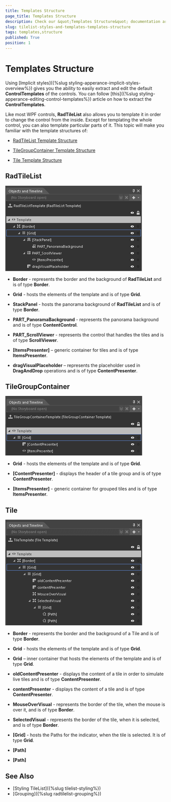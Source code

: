 ```yaml
---
title: Templates Structure
page_title: Templates Structure
description: Check our &quot;Templates Structure&quot; documentation article for the RadTileList {{ site.framework_name }} control.
slug: tilelist-styles-and-templates-templates-structure
tags: templates,structure
published: True
position: 1
---
```



# Templates Structure #

Using [Implicit styles]({%slug styling-apperance-implicit-styles-overview%}) gives you the ability to easily extract and edit the default __ControlTemplates__ of the controls. You can follow [this]({%slug styling-apperance-editing-control-templates%}) article on how to extract the __ControlTemplates__.

Like most WPF controls, __RadTileList__ also allows you to template it in order to change the control from the inside. Except for templating the whole control, you can also template particular parts of it. This topic will make you familiar with the template structures of:

*	[RadTileList Template Structure](#radtilelist)
	
*	[TileGroupContainer Template Structure](#tilegroupcontainer)
	
*	[Tile Template Structure](#tile)


## RadTileList ##


![{{ site.framework_name }} RadTileList Template Structure](images/RadTileListTemplate_Img.png)

*	__Border__ - represents the border and the background of __RadTileList__ and is of type __Border__.
	
*	__Grid__ - hosts the elements of the template and is of type __Grid__.

*	__StackPanel__ - hosts the panorama background of __RadTileList__ and is of type __Border__.

*	__PART_PanoramaBackground__ - represents the panorama background and is of type __ContentControl__.

*	__PART_ScrollViewer__ - represents the control that handles the tiles and is of type __ScrollViewer__.

*   __[ItemsPresenter]__ – generic container for tiles and is of type __ItemsPresenter__.

*	__dragVisualPlaceholder__ – represents the placeholder used in __DragAndDrop__ operations and is of type __ContentPresenter__.


## TileGroupContainer  ##

![{{ site.framework_name }} RadTileList TileGroupContainer Template Structure](images/TileGroupContainerTemplate_Img.png)

*	__Grid__ - hosts the elements of the template and is of type __Grid__.
	
*	__[ContentPresenter]__ - displays the header of a tile group and is of type __ContentPresenter__.
	
*	__[ItemsPresenter]__ - generic container for grouped tiles and is of type __ItemsPresenter__.


## Tile ##

![{{ site.framework_name }} RadTileList Tile Template Structure](images/TileTemplate_Img.png)

*	__Border__ - represents the border and the background of a Tile and is of type __Border__.

*	__Grid__ - hosts the elements of the template and is of type __Grid__.
	
*	__Grid__ – inner container that hosts the elements of the template and is of type __Grid__.
	
*	__oldContentPresenter__ - displays the content of a tile in order to simulate live tiles and is of type __ContentPresenter__.

*	__contentPresenter__ - displays the content of a tile and is of type __ContentPresenter__. 
	
*	__MouseOverVisual__ - represents the border of the tile, when the mouse is over it, and is of type __Border__.

*	__SelectedVisual__ - represents the border of the tile, when it is selected, and is of type __Border__.
	
*	__[Grid]__ - hosts the Paths for the indicator, when the tile is selected. It is of type __Grid__.

*   __[Path]__
   
*   __[Path]__

## See Also

* [Styling TileList]({%slug tilelist-styling%})
* [Grouping]({%slug radtilelist-grouping%})

